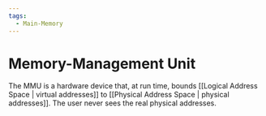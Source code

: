 ```yaml
---
tags:
  - Main-Memory
---
```

# Memory-Management Unit
The MMU is a hardware device that, at run time, bounds [[Logical Address Space | virtual addresses]] to [[Physical Address Space | physical addresses]]. The user never sees the real physical addresses.
